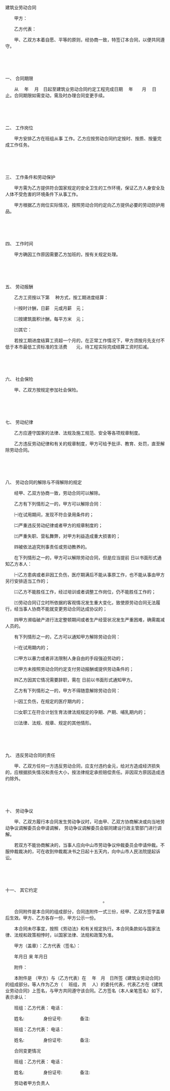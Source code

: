 



建筑业劳动合同



 

　　甲方：

　　乙方代表：　　

　　甲、乙双方本着自愿、平等的原则，经协商一致，特签订本合同，以便共同遵守。

　　

　　

一、
合同期限

　　从　 年　 月　日起至建筑业劳动合同约定工程完成日期　 年　　月　 日止。合同期限如需变动，需及时办理合同变更手续。

　　

　　

二、
工作岗位

　　甲方安排乙方在班组从事 工作。乙方应按劳动合同约定按时、按质、按量完成工作任务。

　　

　　

三、
工作条件和劳动保护

　　甲方需为乙方提供符合国家规定的安全卫生的工作环境，保证乙方人身安全及人体不受危害的环境条件下从事工作。

　　甲方根据乙方岗位实际情况，按照劳动合同约定向乙方提供必要的劳动防护用品。

　　

　　

四、
工作时间

　　甲方确因工作原因需要乙方加班的，按有关规定处理。

　　

　　

五、
劳动报酬

　　乙方工资按以下第　 种方式，按工期进度结算：

　　㈠按时计酬，日薪　元或月薪　元；

　　㈡按建筑面积计酬，每平方米　元；

　　㈢其它：

　　若按工期进度结算工资超一个月的，在正常工作情况下，甲方须按月先支付不低于本市最低工资标准的生活费　　元，待工程实际完成结算工资时扣减。

　　

　　

六、
社会保险

　　甲、乙双方按规定参加社会保险。

　　

　　

七、
劳动纪律

　　乙方应遵守国家的法律、法规及施工规范、安全等各项规章制度。

　　乙方违反劳动纪律和有关的规章制度，甲方可给予批评、教育、处罚，直至解除劳动合同。

　　

　　

八、
劳动合同的解除与不得解除的规定

　　经甲、乙双方协商一致，劳动合同可以解除。

　　乙方有下列情形之一的，甲方可以解除合同：

　　㈠在试用期间，发现不符合录用条件的；

　　㈡严重违反劳动纪律或者甲方的规章制度的；

　　㈢严重失职、营私舞弊，对甲方利益造成重大损害的；

　　㈣被依法追究刑事责任或劳动教养的。

　　在下列情形之一的，甲方可以解除劳动合同，但是应当提前 日以书面形式通知乙方本人：

　　㈠乙方患病或者非因工负伤，医疗期满后不能从事原工作，也不能从事由甲方另行安排适当工作的；

　　㈡乙方不能胜任工作，经过培训或者调整工作岗位，仍不能胜任工作的；

　　㈢劳动合同订立时所依据的客观情况发生重大变化，致使原劳动合同无法履行，经当事人协商不能就变更劳动合同达成协议的；

　　㈣甲方濒临破产进行法定整顿期间或者生产经营状况发生严重困难，确需裁减人员的。

　　有下列情形之一的，乙方可以通知甲方解除劳动合同：

　　㈠在试用期内的；

　　㈡甲方以暴力或者非法限制人身自由的手段强迫劳动的；

　　㈢甲方未按照劳动合同约定支付劳动报酬或提供劳动条件的；

　　㈣乙方因其它情况需要辞职，需在 日前以书面形式通知甲方。

　　乙方有下列情形之一的，甲方不得随意解除劳动合同：

　　㈠因工负伤，在规定的医疗期内的；

　　㈡女职工在符合计划生育法律法规规定的孕期、产期、哺乳期内的；

　　㈢法律、法规、规章、规定的其他情形。

　　

　　

九、
违反劳动合同的责任

　　甲、乙双方任何一方违反劳动合同，应支付违约金元，给对方造成经济损失的，应根据损失情况和责任大小，按法律规定承担赔偿责任。非因双方原因造成违约除外。

　　

　　

十、
劳动争议

　　甲、乙双方履行本合同发生劳动争议时，可由甲、乙双方协商解决或向当地劳动争议调解委员会申请调解， 劳动争议调解委员会联同建设行政主管部门进行调解。

　　若双方不能协商解决的，当事人应向中山市劳动争议仲裁委员会申请仲裁。不服仲裁裁决的，可在收到仲裁裁决书之日起十五天内，向中山市人民法院提起诉讼。

　　

　　

十一、
其它约定

　　　　　　　　　　　　　　　　　　　　　　。

　　合同附件是本合同的组成部分，合同连附件一式三份，经甲、乙双方签字盖章后生效。甲方、乙方各存一份，甲方公示一份。

　　本合同未尽事宜，按照《劳动法》和有关规定执行。本合同条款如与国家法律、法规和政策相悖时，以国家法律、法规和政策为准。　　

　　甲方（盖章）：乙方代表（签名）：

　　年月日 来 年月日　　

　　附件：　　

　　本附件是 （甲方）与（乙方代表）在　 年　月　日所签《建筑业劳动合同》的组成部分。等人作为乙方（　 班组，共　 人）的委托代表，代表乙方在《建筑业劳动合同》上签名，与甲方共同遵守该合同。乙方签名（本人亲笔签名）如下，表示承认：　　

　　班组：乙方代表： 电话：

　　姓名:　　　　 身份证号:　　　　备注:

　　班组：乙方代表： 电话：

　　姓名:　　　　 身份证号:　　　　备注:　　

　　合同变更情况　　

　　班组：乙方代表： 电话：

　　姓名:　　　　 身份证号:　　　　备注:

　　劳动者甲方负责人
